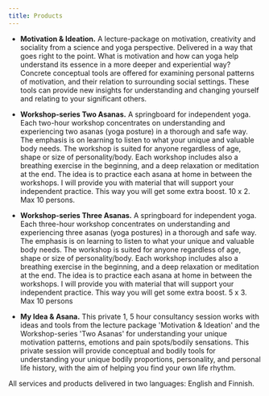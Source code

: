 ```yaml
---
title: Products
---
```


* __Motivation & Ideation.__ A lecture-package on motivation, creativity  and
sociality from a science and yoga perspective. Delivered in a way
that goes right to the point. What is motivation and how can yoga
help understand its essence in a more deeper and experiential way?
Concrete conceptual tools are offered for examining personal
patterns of motivation, and their relation to surrounding social
settings. These tools can provide new insights for understanding and
changing yourself and relating to your significant others. 

* __Workshop-series Two Asanas.__ A springboard for independent
yoga. Each two-hour workshop concentrates on understanding and
experiencing two asanas (yoga posture) in a thorough and safe
way. The emphasis is on learning to listen to what your unique and
valuable body needs. The workshop is suited for anyone regardless of
age, shape or size of personality/body. Each workshop includes also
a breathing exercise in the beginning, and a deep relaxation or
meditation at the end. The idea is to practice each asana at home in
between the workshops. I will provide you with material that will
support your independent practice. This way you will get some extra
boost. 10 x 2. Max 10 persons. 

* __Workshop-series Three Asanas.__ A springboard for independent
yoga. Each three-hour workshop concentrates on understanding and
experiencing three asanas (yoga postures) in a thorough and safe
way. The emphasis is on learning to listen to what your unique and
valuable body needs. The workshop is suited for anyone regardless of
age, shape or size of personality/body. Each workshop includes also
a breathing exercise in the beginning, and a deep relaxation or
meditation at the end. The idea is to practice each asana at home in
between the workshops. I will provide you with material that will
support your independent practice. This way you will get some extra
boost. 5 x 3. Max 10 persons 

* __My Idea & Asana.__ This private 1, 5 hour consultancy session
works with ideas and tools from the lecture package 'Motivation & Ideation' and
the Workshop-series 'Two Asanas' for understanding your unique
motivation patterns, emotions and pain spots/bodily sensations. This
private session will provide conceptual and bodily tools for
understanding your unique bodily proportions, personality, and
personal life history, with the aim of  helping you find your own
life rhythm. 

All services and products delivered in two languages: English and Finnish.
